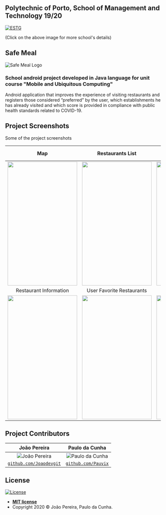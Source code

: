## Polytechnic of Porto, School of Management and Technology 19/20
<a href="https://www.estg.ipp.pt/"><img src="https://user-images.githubusercontent.com/44362304/94424125-9f4d8a00-0181-11eb-84cb-174d8dbde5ec.png" title="ESTG"></a>

 (Click on the above image for more school's details)

## Safe Meal
![Safe Meal Logo](https://user-images.githubusercontent.com/44362304/94711378-f39e6880-033f-11eb-99d0-e920b6a64ed0.png)

### School android project developed in Java language for unit course "Mobile and Ubiquitous Computing"

Android application that improves the experience of visiting restaurants and registers those considered “preferred” by the user, which establishments he has already visited and which score is provided in compliance with public health standards related to COVID-19.


## Project Screenshots
Some of the project screenshots

| Map | Restaurants List | Nearby Restaurant Notification |
| :---: |:---:|:---:| 
| <img src="https://user-images.githubusercontent.com/44362304/94713629-fbabd780-0342-11eb-85c9-e67a8d096328.png" width="225" height="400"> |<img src="https://user-images.githubusercontent.com/44362304/94715534-8261b400-0345-11eb-8eeb-463db2b03688.png" width="225" height="400"> | <img src="https://user-images.githubusercontent.com/44362304/94713641-ffd7f500-0342-11eb-930d-d7f3586d1402.png" width="225" height="400"> |
| Restaurant Information | User Favorite Restaurants | User Restaurants Reviews |
| <img src="https://user-images.githubusercontent.com/44362304/94713651-023a4f00-0343-11eb-8835-e553b6dff5bc.png" width="225" height="400"> | <img src="https://user-images.githubusercontent.com/44362304/94713670-06666c80-0343-11eb-835a-5356ac94f2f5.png" width="225" height="400"> | <img src="https://user-images.githubusercontent.com/44362304/94715083-e9329d80-0344-11eb-8741-ee988f8ee174.png" width="225" height="400"> |


## Project Contributors
| João Pereira | Paulo da Cunha |
| :---: |:---:| 
| ![João Pereira](https://avatars2.githubusercontent.com/u/44362304?s=200&u=e779f8e4e1d4788360e7478a675df73f219b42b4&v=3)| ![Paulo da Cunha](https://avatars0.githubusercontent.com/u/39674226?s=200&u=5e980e380bf0b9d7a7f821ddcc6fe6112e026ae9&v=4) |
| <a href="https://github.com/Joaodevgit" target="_blank">`github.com/Joaodevgit`</a> | <a href="https://github.com/Pauvix" target="_blank">`github.com/Pauvix`</a>|

## License

[![License](http://img.shields.io/:license-mit-blue.svg?style=flat-square)](http://badges.mit-license.org)
- **[MIT license](http://opensource.org/licenses/mit-license.php)**
- Copyright 2020 © João Pereira, Paulo da Cunha.
